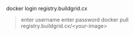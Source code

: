 <!-- layout:code post: buildgrid-settings_user-settings.md -->

docker login registry.buildgrid.cx
> enter username
> enter password
docker pull registry.buildgrid.cx/&lt;your-image&gt;
